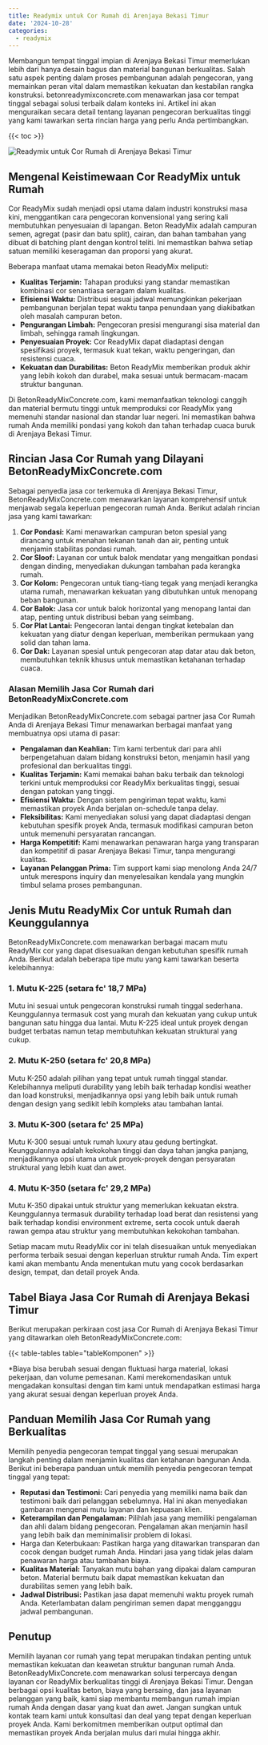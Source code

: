 ```yaml
---
title: Readymix untuk Cor Rumah di Arenjaya Bekasi Timur
date: '2024-10-28'
categories:
  - readymix
---
```


Membangun tempat tinggal impian di Arenjaya Bekasi Timur memerlukan lebih dari hanya desain bagus dan material bangunan berkualitas. Salah satu aspek penting dalam proses pembangunan adalah pengecoran, yang memainkan peran vital dalam memastikan kekuatan dan kestabilan rangka konstruksi. betonreadymixconcrete.com menawarkan jasa cor tempat tinggal sebagai solusi terbaik dalam konteks ini. Artikel ini akan menguraikan secara detail tentang layanan pengecoran berkualitas tinggi yang kami tawarkan serta rincian harga yang perlu Anda pertimbangkan.

{{< toc >}}

![Readymix untuk Cor Rumah di Arenjaya Bekasi Timur](https://betoncor8.github.io/cor/harga-beton-readymix-concrete%20(36).png)

## Mengenal Keistimewaan Cor ReadyMix untuk Rumah

Cor ReadyMix sudah menjadi opsi utama dalam industri konstruksi masa kini, menggantikan cara pengecoran konvensional yang sering kali membutuhkan penyesuaian di lapangan. Beton ReadyMix adalah campuran semen, agregat (pasir dan batu split), cairan, dan bahan tambahan yang dibuat di batching plant dengan kontrol teliti. Ini memastikan bahwa setiap satuan memiliki keseragaman dan proporsi yang akurat.

Beberapa manfaat utama memakai beton ReadyMix meliputi:

- **Kualitas Terjamin:** Tahapan produksi yang standar memastikan kombinasi cor senantiasa seragam dalam kualitas.
- **Efisiensi Waktu:** Distribusi sesuai jadwal memungkinkan pekerjaan pembangunan berjalan tepat waktu tanpa penundaan yang diakibatkan oleh masalah campuran beton.
- **Pengurangan Limbah:** Pengecoran presisi mengurangi sisa material dan limbah, sehingga ramah lingkungan.
- **Penyesuaian Proyek:** Cor ReadyMix dapat diadaptasi dengan spesifikasi proyek, termasuk kuat tekan, waktu pengeringan, dan resistensi cuaca.
- **Kekuatan dan Durabilitas:** Beton ReadyMix memberikan produk akhir yang lebih kokoh dan durabel, maka sesuai untuk bermacam-macam struktur bangunan.

Di BetonReadyMixConcrete.com, kami memanfaatkan teknologi canggih dan material bermutu tinggi untuk memproduksi cor ReadyMix yang memenuhi standar nasional dan standar luar negeri. Ini memastikan bahwa rumah Anda memiliki pondasi yang kokoh dan tahan terhadap cuaca buruk di Arenjaya Bekasi Timur.

## Rincian Jasa Cor Rumah yang Dilayani BetonReadyMixConcrete.com

Sebagai penyedia jasa cor terkemuka di Arenjaya Bekasi Timur, BetonReadyMixConcrete.com menawarkan layanan komprehensif untuk menjawab segala keperluan pengecoran rumah Anda. Berikut adalah rincian jasa yang kami tawarkan:

1. **Cor Pondasi:** Kami menawarkan campuran beton spesial yang dirancang untuk menahan tekanan tanah dan air, penting untuk menjamin stabilitas pondasi rumah.
2. **Cor Sloof:** Layanan cor untuk balok mendatar yang mengaitkan pondasi dengan dinding, menyediakan dukungan tambahan pada kerangka rumah.
3. **Cor Kolom:** Pengecoran untuk tiang-tiang tegak yang menjadi kerangka utama rumah, menawarkan kekuatan yang dibutuhkan untuk menopang beban bangunan.
4. **Cor Balok:** Jasa cor untuk balok horizontal yang menopang lantai dan atap, penting untuk distribusi beban yang seimbang.
5. **Cor Plat Lantai:** Pengecoran lantai dengan tingkat ketebalan dan kekuatan yang diatur dengan keperluan, memberikan permukaan yang solid dan tahan lama.
6. **Cor Dak:** Layanan spesial untuk pengecoran atap datar atau dak beton, membutuhkan teknik khusus untuk memastikan ketahanan terhadap cuaca.

### Alasan Memilih Jasa Cor Rumah dari BetonReadyMixConcrete.com

Menjadikan BetonReadyMixConcrete.com sebagai partner jasa Cor Rumah Anda di Arenjaya Bekasi Timur menawarkan berbagai manfaat yang membuatnya opsi utama di pasar:

- **Pengalaman dan Keahlian:** Tim kami terbentuk dari para ahli berpengetahuan dalam bidang konstruksi beton, menjamin hasil yang profesional dan berkualitas tinggi.
- **Kualitas Terjamin:** Kami memakai bahan baku terbaik dan teknologi terkini untuk memproduksi cor ReadyMix berkualitas tinggi, sesuai dengan patokan yang tinggi.
- **Efisiensi Waktu:** Dengan sistem pengiriman tepat waktu, kami memastikan proyek Anda berjalan on-schedule tanpa delay.
- **Fleksibilitas:** Kami menyediakan solusi yang dapat diadaptasi dengan kebutuhan spesifik proyek Anda, termasuk modifikasi campuran beton untuk memenuhi persyaratan rancangan.
- **Harga Kompetitif:** Kami menawarkan penawaran harga yang transparan dan kompetitif di pasar Arenjaya Bekasi Timur, tanpa mengurangi kualitas.
- **Layanan Pelanggan Prima:** Tim support kami siap menolong Anda 24/7 untuk merespons inquiry dan menyelesaikan kendala yang mungkin timbul selama proses pembangunan.

## Jenis Mutu ReadyMix Cor untuk Rumah dan Keunggulannya

BetonReadyMixConcrete.com menawarkan berbagai macam mutu ReadyMix cor yang dapat disesuaikan dengan kebutuhan spesifik rumah Anda. Berikut adalah beberapa tipe mutu yang kami tawarkan beserta kelebihannya:

### 1\. Mutu K-225 (setara fc' 18,7 MPa)

Mutu ini sesuai untuk pengecoran konstruksi rumah tinggal sederhana. Keunggulannya termasuk cost yang murah dan kekuatan yang cukup untuk bangunan satu hingga dua lantai. Mutu K-225 ideal untuk proyek dengan budget terbatas namun tetap membutuhkan kekuatan struktural yang cukup.

### 2\. Mutu K-250 (setara fc' 20,8 MPa)

Mutu K-250 adalah pilihan yang tepat untuk rumah tinggal standar. Kelebihannya meliputi durability yang lebih baik terhadap kondisi weather dan load konstruksi, menjadikannya opsi yang lebih baik untuk rumah dengan design yang sedikit lebih kompleks atau tambahan lantai.

### 3\. Mutu K-300 (setara fc' 25 MPa)

Mutu K-300 sesuai untuk rumah luxury atau gedung bertingkat. Keunggulannya adalah kekokohan tinggi dan daya tahan jangka panjang, menjadikannya opsi utama untuk proyek-proyek dengan persyaratan struktural yang lebih kuat dan awet.

### 4\. Mutu K-350 (setara fc' 29,2 MPa)

Mutu K-350 dipakai untuk struktur yang memerlukan kekuatan ekstra. Keunggulannya termasuk durability terhadap load berat dan resistensi yang baik terhadap kondisi environment extreme, serta cocok untuk daerah rawan gempa atau struktur yang membutuhkan kekokohan tambahan.

Setiap macam mutu ReadyMix cor ini telah disesuaikan untuk menyediakan performa terbaik sesuai dengan keperluan struktur rumah Anda. Tim expert kami akan membantu Anda menentukan mutu yang cocok berdasarkan design, tempat, dan detail proyek Anda.

## Tabel Biaya Jasa Cor Rumah di Arenjaya Bekasi Timur

Berikut merupakan perkiraan cost jasa Cor Rumah di Arenjaya Bekasi Timur yang ditawarkan oleh BetonReadyMixConcrete.com:

{{< table-tables table="tableKomponen" >}}

\*Biaya bisa berubah sesuai dengan fluktuasi harga material, lokasi pekerjaan, dan volume pemesanan. Kami merekomendasikan untuk mengadakan konsultasi dengan tim kami untuk mendapatkan estimasi harga yang akurat sesuai dengan keperluan proyek Anda.

## Panduan Memilih Jasa Cor Rumah yang Berkualitas

Memilih penyedia pengecoran tempat tinggal yang sesuai merupakan langkah penting dalam menjamin kualitas dan ketahanan bangunan Anda. Berikut ini beberapa panduan untuk memilih penyedia pengecoran tempat tinggal yang tepat:

- **Reputasi dan Testimoni:** Cari penyedia yang memiliki nama baik dan testimoni baik dari pelanggan sebelumnya. Hal ini akan menyediakan gambaran mengenai mutu layanan dan kepuasan klien.
- **Keterampilan dan Pengalaman:** Pilihlah jasa yang memiliki pengalaman dan ahli dalam bidang pengecoran. Pengalaman akan menjamin hasil yang lebih baik dan meminimalisir problem di lokasi.
- Harga dan Keterbukaan: Pastikan harga yang ditawarkan transparan dan cocok dengan budget rumah Anda. Hindari jasa yang tidak jelas dalam penawaran harga atau tambahan biaya.
- **Kualitas Material:** Tanyakan mutu bahan yang dipakai dalam campuran beton. Material bermutu baik dapat memastikan kekuatan dan durabilitas semen yang lebih baik.
- **Jadwal Distribusi:** Pastikan jasa dapat memenuhi waktu proyek rumah Anda. Keterlambatan dalam pengiriman semen dapat mengganggu jadwal pembangunan.

## Penutup

Memilih layanan cor rumah yang tepat merupakan tindakan penting untuk memastikan kekuatan dan keawetan struktur bangunan rumah Anda. BetonReadyMixConcrete.com menawarkan solusi terpercaya dengan layanan cor ReadyMix berkualitas tinggi di Arenjaya Bekasi Timur. Dengan berbagai opsi kualitas beton, biaya yang bersaing, dan jasa layanan pelanggan yang baik, kami siap membantu membangun rumah impian rumah Anda dengan dasar yang kuat dan awet. Jangan sungkan untuk kontak team kami untuk konsultasi dan deal yang tepat dengan keperluan proyek Anda. Kami berkomitmen memberikan output optimal dan memastikan proyek Anda berjalan mulus dari mulai hingga akhir.
